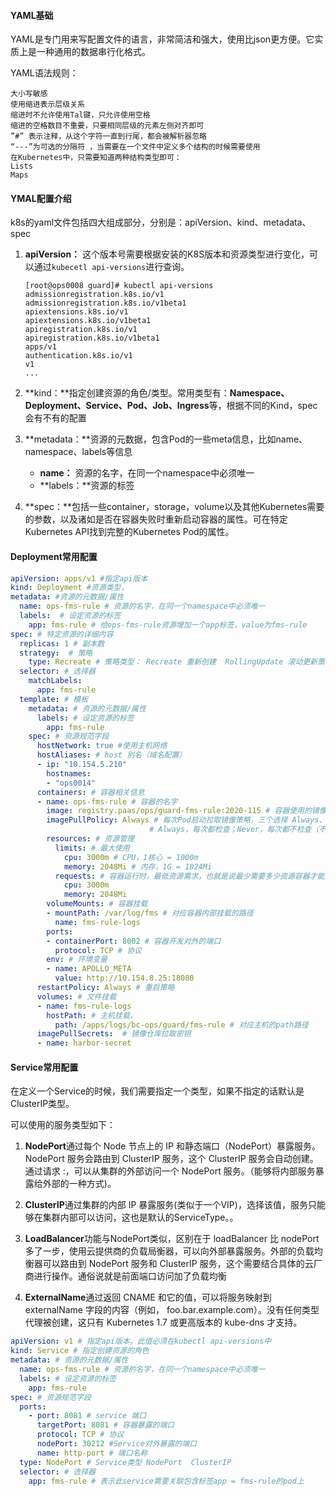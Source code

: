 #### YAML基础

YAML是专门用来写配置文件的语言，非常简洁和强大，使用比json更方便。它实质上是一种通用的数据串行化格式。

YAML语法规则：

```
大小写敏感
使用缩进表示层级关系
缩进时不允许使用Tal键，只允许使用空格
缩进的空格数目不重要，只要相同层级的元素左侧对齐即可
”#” 表示注释，从这个字符一直到行尾，都会被解析器忽略　
“---”为可选的分隔符 ，当需要在一个文件中定义多个结构的时候需要使用
在Kubernetes中，只需要知道两种结构类型即可：
Lists
Maps
```

#### YMAL配置介绍

k8s的yaml文件包括四大组成部分，分别是：apiVersion、kind、metadata、spec

1. **apiVersion：** 这个版本号需要根据安装的K8S版本和资源类型进行变化，可以通过`kubecetl api-versions`进行查询。

   ```shell
   [root@ops0008 guard]# kubectl api-versions
   admissionregistration.k8s.io/v1
   admissionregistration.k8s.io/v1beta1
   apiextensions.k8s.io/v1
   apiextensions.k8s.io/v1beta1
   apiregistration.k8s.io/v1
   apiregistration.k8s.io/v1beta1
   apps/v1
   authentication.k8s.io/v1
   v1
   ...
   ```

2. **kind：**指定创建资源的角色/类型。常用类型有：**Namespace、Deployment、Service、Pod、Job、Ingress**等，根据不同的Kind，spec会有不有的配置

3. **metadata：**资源的元数据，包含Pod的一些meta信息，比如name、namespace、labels等信息

   - **name：** 资源的名字，在同一个namespace中必须唯一
   - **labels：**资源的标签

4. **spec：**包括一些container，storage，volume以及其他Kubernetes需要的参数，以及诸如是否在容器失败时重新启动容器的属性。可在特定Kubernetes API找到完整的Kubernetes Pod的属性。

#### Deployment常用配置

```yaml
apiVersion: apps/v1 #指定api版本
kind: Deployment #资源类型，
metadata: #资源的元数据/属性   
  name: ops-fms-rule # 资源的名字，在同一个namespace中必须唯一
  labels:  # 设定资源的标签
    app: fms-rule # 给ops-fms-rule资源增加一个app标签，value为fms-rule
spec: # 特定资源的详细内容
  replicas: 1 # 副本数
  strategy:  # 策略
    type: Recreate # 策略类型： Recreate 重新创建  RollingUpdate 滚动更新策略
  selector: # 选择器
    matchLabels:
      app: fms-rule
  template: # 模板
    metadata: # 资源的元数据/属性
      labels: # 设定资源的标签
        app: fms-rule
    spec: # 资源规范字段
      hostNetwork: true #使用主机网络
      hostAliases: # host 别名（域名配置）
      - ip: "10.154.5.210"
        hostnames:
        - "ops0014"
      containers: # 容器相关信息
      - name: ops-fms-rule # 容器的名字 
        image: registry.paas/ops/guard-fms-rule:2020-115 # 容器使用的镜像地址 
        imagePullPolicy: Always # 每次Pod启动拉取镜像策略，三个选择 Always、Never、IfNotPresent
                               # Always，每次都检查；Never，每次都不检查（不管本地是否有）；IfNotPresent，如果本地有就不检查，如果没有就拉取 
        resources: # 资源管理
          limits: # 最大使用
            cpu: 3000m # CPU，1核心 = 1000m
            memory: 2048Mi # 内存，1G = 1024Mi
          requests: # 容器运行时，最低资源需求，也就是说最少需要多少资源容器才能正常运行
            cpu: 3000m
            memory: 2048Mi
        volumeMounts: # 容器挂载
        - mountPath: /var/log/fms # 对应容器内部挂载的路径
          name: fms-rule-logs
        ports:
        - containerPort: 8002 # 容器开发对外的端口
          protocol: TCP # 协议
        env: # 环境变量
        - name: APOLLO_META
          value: http://10.154.8.25:18080
      restartPolicy: Always # 重启策略
      volumes: # 文件挂载
      - name: fms-rule-logs
        hostPath: # 主机挂载，
          path: /apps/logs/bc-ops/guard/fms-rule # 对应主机的path路径
      imagePullSecrets:  # 镜像仓库拉取密钥
      - name: harbor-secret
```

#### Service常用配置

在定义一个Service的时候，我们需要指定一个类型，如果不指定的话默认是ClusterIP类型。

可以使用的服务类型如下：

1. **NodePort**通过每个 Node 节点上的 IP 和静态端口（NodePort）暴露服务。NodePort 服务会路由到 ClusterIP 服务，这个 ClusterIP 服务会自动创建。通过请求 :，可以从集群的外部访问一个 NodePort 服务。（能够将内部服务暴露给外部的一种方式)。

2. **ClusterIP**通过集群的内部 IP 暴露服务(类似于一个VIP)，选择该值，服务只能够在集群内部可以访问，这也是默认的ServiceType。。

3. **LoadBalancer**功能与NodePort类似，区别在于 loadBalancer 比 nodePort 多了一步，使用云提供商的负载局衡器，可以向外部暴露服务。外部的负载均衡器可以路由到 NodePort 服务和 ClusterIP 服务，这个需要结合具体的云厂商进行操作。通俗说就是前面端口访问加了负载均衡
4. **ExternalName**通过返回 CNAME 和它的值，可以将服务映射到 externalName 字段的内容（例如， foo.bar.example.com）。没有任何类型代理被创建，这只有 Kubernetes 1.7 或更高版本的 kube-dns 才支持。

```yaml
apiVersion: v1 # 指定api版本，此值必须在kubectl api-versions中 
kind: Service # 指定创建资源的角色
metadata: # 资源的元数据/属性
  name: ops-fms-rule # 资源的名字，在同一个namespace中必须唯一
  labels: # 设定资源的标签
    app: fms-rule
spec: # 资源规范字段
  ports:
    - port: 8081 # service 端口
      targetPort: 8081 # 容器暴露的端口
      protocol: TCP # 协议
      nodePort: 30212 #Service对外暴露的端口
      name: http-port # 端口名称
  type: NodePort # Service类型 NodePort  ClusterIP
  selector: # 选择器 
    app: fms-rule # 表示此service需要关联包含标签app = fms-rule的pod上
    
```